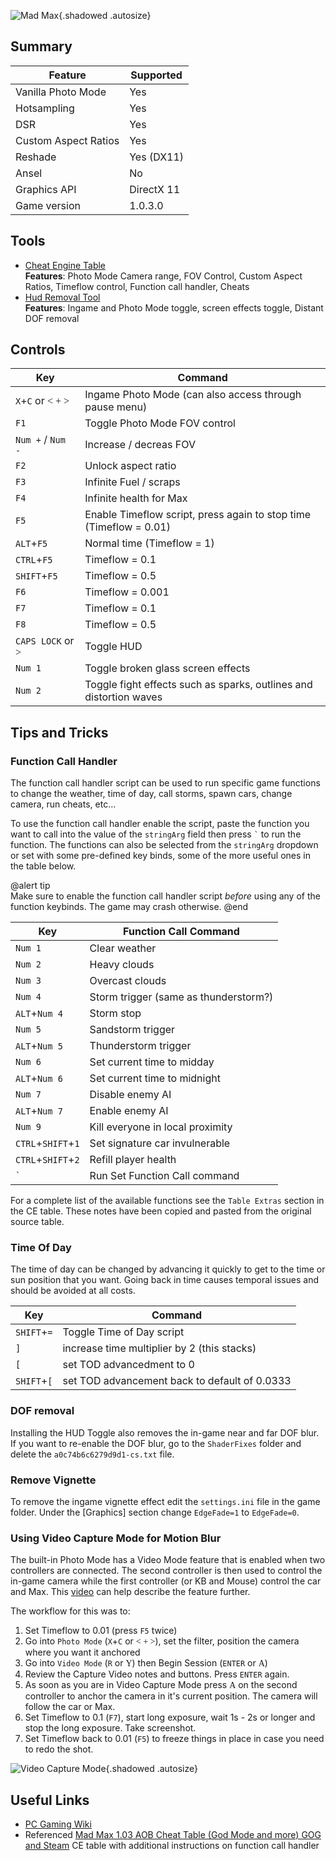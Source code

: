 ![Mad Max](Images\MadMax_header.png "Shot by One3rd"){.shadowed .autosize}

## Summary

Feature | Supported
--|--
Vanilla Photo Mode | Yes
Hotsampling | Yes
DSR | Yes
Custom Aspect Ratios | Yes
Reshade | Yes (DX11)
Ansel | No
Graphics API | DirectX 11
Game version | 1.0.3.0

## Tools

* [Cheat Engine Table](..\CheatTables\MadMax_v2.0.CT)  
**Features**: Photo Mode Camera range, FOV Control, Custom Aspect Ratios, Timeflow control, Function call handler, Cheats  
* [Hud Removal Tool](https://mega.nz/file/uVxVyZib#5U_JlrGKMKnpO1WRGdAu9EHUZspNHND_UApznFVDx8c)  
**Features**: Ingame and Photo Mode toggle, screen effects toggle, Distant DOF removal

## Controls 

Key	| Command
--|--
`X`+`C` or <font face="Controller">< + ></font> | Ingame Photo Mode (can also access through pause menu)
`F1` | Toggle Photo Mode FOV control
`Num +` / `Num -` | Increase / decreas FOV
`F2` | Unlock aspect ratio
`F3` | Infinite Fuel / scraps
`F4` | Infinite health for Max 
`F5` | Enable Timeflow script, press again to stop time (Timeflow = 0.01)
`ALT`+`F5` | Normal time (Timeflow = 1)
`CTRL`+`F5` | Timeflow = 0.1 
`SHIFT`+`F5` | Timeflow = 0.5
`F6` | Timeflow = 0.001 
`F7` | Timeflow = 0.1
`F8` | Timeflow = 0.5
`CAPS LOCK` or <font face="Controller">></font> | Toggle HUD
`Num 1` | Toggle broken glass screen effects
`Num 2` | Toggle fight effects such as sparks, outlines and distortion waves

## Tips and Tricks

### Function Call Handler

The function call handler script can be used to run specific game functions to change the weather, time of day, call storms, spawn cars, change camera, run cheats, etc...

To use the function call handler enable the script, paste the function you want to call into the value of the `stringArg` field then press <code>&#96;</code> to run the function. The functions can also be selected from the `stringArg` dropdown or set with some pre-defined key binds, some of the more useful ones in the table below.

@alert tip  
Make sure to enable the function call handler script *before* using any of the function keybinds. The game may crash otherwise.
@end

Key	| Function Call Command
--|--
`Num 1` | Clear weather
`Num 2` | Heavy clouds
`Num 3` | Overcast clouds
`Num 4` | Storm trigger (same as thunderstorm?)
`ALT`+`Num 4` | Storm stop
`Num 5` | Sandstorm trigger
`ALT`+`Num 5` | Thunderstorm trigger
`Num 6` | Set current time to midday
`ALT`+`Num 6` | Set current time to midnight
`Num 7` | Disable enemy AI
`ALT`+`Num 7` | Enable enemy AI
`Num 9` | Kill everyone in local proximity
`CTRL`+`SHIFT`+`1` | Set signature car invulnerable
`CTRL`+`SHIFT`+`2` | Refill player health
<code>&#96;</code> | Run Set Function Call command

For a complete list of the available functions see the `Table Extras` section in the CE table. These notes have been copied and pasted from the original source table.

### Time Of Day
The time of day can be changed by advancing it quickly to get to the time or sun position that you want. Going back in time causes temporal issues and should be avoided at all costs.

Key	| Command
--|--
`SHIFT`+`=` | Toggle Time of Day script
`]` | increase time multiplier by 2 (this stacks)
`[` | set TOD advancedment to 0
`SHIFT`+`[` | set TOD advancement back to default of 0.0333

### DOF removal
Installing the HUD Toggle also removes the in-game near and far DOF blur. If you want to re-enable the DOF blur, go to the `ShaderFixes` folder and delete the `a0c74b6c6279d9d1-cs.txt` file.

### Remove Vignette
To remove the ingame vignette effect edit the `settings.ini` file in the game folder. Under the [Graphics] section change `EdgeFade=1` to `EdgeFade=0`.

### Using Video Capture Mode for Motion Blur
The built-in Photo Mode has a Video Mode feature that is enabled when two controllers are connected. The second controller is then used to control the in-game camera while the first controller (or KB and Mouse) control the car and Max. This [video](https://youtu.be/uOFPcWvuXSA?t=290) can help describe the feature further.

The workflow for this was to:
1. Set Timeflow to 0.01 (press `F5` twice)
2. Go into `Photo Mode` (`X`+`C` or <font face="Controller">< + ></font>), set the filter, position the camera where you want it anchored
3. Go into `Video Mode` (`R` or <font face="Controller">Y</font>) then Begin Session (`ENTER` or <font face="Controller">A</font>)
4. Review the Capture Video notes and buttons. Press `ENTER` again.
5. As soon as you are in Video Capture Mode press <font face="Controller">A</font> on the second controller to anchor the camera in it's current position. The camera will follow the car or Max.
6. Set Timeflow to 0.1 (`F7`), start long exposure, wait 1s - 2s or longer and stop the long exposure. Take screenshot.
7. Set Timeflow back to 0.01 (`F5`) to freeze things in place in case you need to redo the shot.

![Video Capture Mode](Images\MadMax_CaptureVideo.png "The controls for Video Capture Mode when using a controller"){.shadowed .autosize}

## Useful Links

* [PC Gaming Wiki](https://www.pcgamingwiki.com/wiki/Mad_Max)
* Referenced [Mad Max 1.03 AOB Cheat Table (God Mode and more) GOG and Steam](https://fearlessrevolution.com/viewtopic.php?t=15023) CE table with additional instructions on function call handler